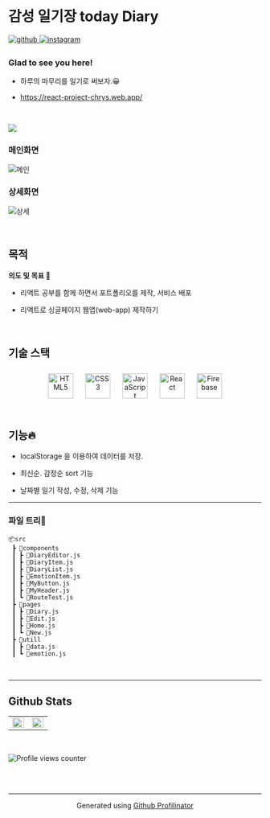 # 감성 일기장 today Diary  
  

<a href="https://github.com/Chry8822" target="_blank">
<img src=https://img.shields.io/badge/github-%2324292e.svg?&style=for-the-badge&logo=github&logoColor=white alt=github style="margin-bottom: 5px;" />
</a>
<a href="https://instagram.com/chrysan_th" target="_blank">
<img src=https://img.shields.io/badge/instagram-%23000000.svg?&style=for-the-badge&logo=instagram&logoColor=white alt=instagram style="margin-bottom: 5px;" />
</a>  
  

### Glad to see you here!  
- 하루의 마무리를 일기로 써보자.😀

* https://react-project-chrys.web.app/  
  
<br/>  

![](undefined)  
  
  ### 메인화면
  
  ![메인](https://user-images.githubusercontent.com/89508217/150920676-b29d8093-daec-4ee0-8a2c-7f8bac0aec37.png)

  
 ### 상세화면
 
 ![상세](https://user-images.githubusercontent.com/89508217/150920756-e58a23d8-04fe-4d41-b037-c5faca1dffd0.png)


<br/>  


## 목적  
**의도 및 목표 📌**  
  

- 리액트 공부를 함께 하면서 포트폴리오를 제작, 서비스 배포

* 리액트로 싱글페이지 웹앱(web-app) 제작하기
  
  

<br/>  



## 기술 스택  
<div align="center">  
<img style="margin: 10px" src="https://profilinator.rishav.dev/skills-assets/html5-original-wordmark.svg" alt="HTML5" height="50" />  
<img style="margin: 10px" src="https://profilinator.rishav.dev/skills-assets/css3-original-wordmark.svg" alt="CSS3" height="50" />  
<img style="margin: 10px" src="https://profilinator.rishav.dev/skills-assets/javascript-original.svg" alt="JavaScript" height="50" />  
<img style="margin: 10px" src="https://profilinator.rishav.dev/skills-assets/react-original-wordmark.svg" alt="React" height="50" />  
<img style="margin: 10px" src="https://profilinator.rishav.dev/skills-assets/firebase.png" alt="Firebase" height="50" />  
</div>  

<br/>  



## 기능🔥  
* localStorage 을 이용하여 데이터를 저장.

* 최신순. 감정순 sort 기능

* 날짜별 일기 작성, 수정, 삭제 기능

  
  

---

### 파일 트리🎄  
```
📦src
 ┣ 📂components
 ┃ ┣ 📜DiaryEditor.js
 ┃ ┣ 📜DiaryItem.js
 ┃ ┣ 📜DiaryList.js
 ┃ ┣ 📜EmotionItem.js
 ┃ ┣ 📜MyButton.js
 ┃ ┣ 📜MyHeader.js
 ┃ ┗ 📜RouteTest.js
 ┣ 📂pages
 ┃ ┣ 📜Diary.js
 ┃ ┣ 📜Edit.js
 ┃ ┣ 📜Home.js
 ┃ ┗ 📜New.js
 ┣ 📂utill
 ┃ ┣ 📜data.js
 ┃ ┗ 📜emotion.js

```  
  

<br/>  

---

## Github Stats  
<table><tr><td valign="top" width="50%">

<img src="https://github-readme-stats.vercel.app/api?username=chry8822&show_icons=true&count_private=true&hide_border=true" align="left" style="width: 100%" />

</td><td valign="top" width="50%">

<img src="https://github-readme-stats.vercel.app/api/top-langs/?username=chry8822&hide_border=true&layout=compact" align="left" style="width: 100%" />

</td></tr></table>  

<br/>  

![Profile views counter](https://komarev.com/ghpvc/?username=chry8822&&style=flat-square)  
  

<br/>  


<br />

----
<div align="center">Generated using <a href="https://profilinator.rishav.dev/" target="_blank">Github Profilinator</a></div>
